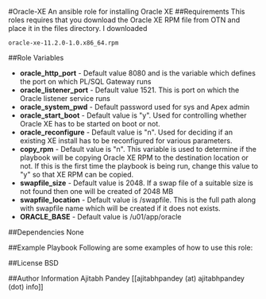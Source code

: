 #Oracle-XE
An ansible role for installing Oracle XE
##Requirements
This roles requires that you download the Oracle XE RPM file from OTN and place it in the files directory. I downloaded 

	oracle-xe-11.2.0-1.0.x86_64.rpm
##Role Variables
- **oracle_http_port** - Default value 8080 and is the variable which defines the port on which PL/SQL Gateway runs
- **oracle_listener_port** - Default value 1521. This is port on which the Oracle listener service runs
- **oracle_system_pwd** - Default password used for sys and Apex admin
- **oracle_start_boot** - Default value is "y". Used for controlling whether Oracle XE has to be started on boot or not.
- **oracle_reconfigure** - Default value is "n". Used for deciding if an existing XE install has to be reconfigured for various parameters.
- **copy_rpm** - Default value is "n". This variable is used to determine if the playbook will be copying Oracle XE RPM to the destination location or not. If this is the first time the playbook is being run, change this value to "y" so that XE RPM can be copied.
- **swapfile_size** - Default value is 2048. If a swap file of a suitable size is not found then one will be created of 2048 MB
- **swapfile_location** - Default value is /swapfile. This is the full path along with swapfile name which will be created if it does not exists.
- **ORACLE_BASE** - Default value is /u01/app/oracle

##Dependencies
None

##Example Playbook
Following are some examples of how to use this role:

##License
BSD

##Author Information
Ajitabh Pandey [[ajitabhpandey (at) ajitabhpandey (dot) info]]